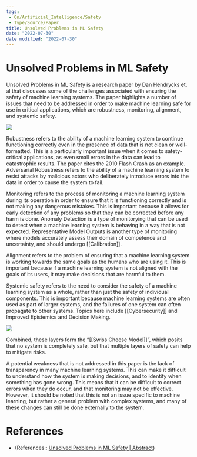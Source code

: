 ```yaml
---
tags:
 - On/Artificial_Intelligence/Safety
 - Type/Source/Paper
title: Unsolved Problems in ML Safety
date: "2022-07-30"
date modified: "2022-07-30"
---
```


# Unsolved Problems in ML Safety
Unsolved Problems in ML Safety is a research paper by Dan Hendrycks et. al that discusses some of the challenges associated with ensuring the safety of machine learning systems. The paper highlights a number of issues that need to be addressed in order to make machine learning safe for use in critical applications, which are robustness, monitoring, alignment, and systemic safety.

![](https://lh5.googleusercontent.com/CoN1YKemBU417r-1CskcgKsMViIzD6LS8RfvxEYE1sf8n-Dxnnrhuldg6H7ZtBBEYVdzW9dyacrpsJ_JtuXXgQW3hKJphROMeVerGWu0Jsd60jrAWrqlugHKhGERo06_vcUzK0-lldDuy7nu9YcjbbY)

Robustness refers to the ability of a machine learning system to continue functioning correctly even in the presence of data that is not clean or well-formatted. This is a particularly important issue when it comes to safety-critical applications, as even small errors in the data can lead to catastrophic results. The paper cites the 2010 Flash Crash as an example. Adversarial Robustness refers to the ability of a machine learning system to resist attacks by malicious actors who deliberately introduce errors into the data in order to cause the system to fail. 

Monitoring refers to the process of monitoring a machine learning system during its operation in order to ensure that it is functioning correctly and is not making any dangerous mistakes. This is important because it allows for early detection of any problems so that they can be corrected before any harm is done. Anomaly Detection is a type of monitorying that can be used to detect when a machine learning system is behaving in a way that is not expected. Representative Model Outputs is another type of monitoring where models accurately assess their domain of competence and uncertainty, and should undergo [[Calibration]].

Alignment refers to the problem of ensuring that a machine learning system is working towards the same goals as the humans who are using it. This is important because if a machine learning system is not aligned with the goals of its users, it may make decisions that are harmful to them.

Systemic safety refers to the need to consider the safety of a machine learning system as a whole, rather than just the safety of individual components. This is important because machine learning systems are often used as part of larger systems, and the failures of one system can often propagate to other systems. Topics here include [[Cybersecurity]] and Improved Epistemics and Decision Making.

![](https://lh3.googleusercontent.com/YPvAJ1ITwHUwwwnaqYxeAGwCwB0D2gSNsI4LTUTpIX-n21XGNuxiS6sIQchNdrsSs4EA-KmmuutKWhfxicc4a-LyK4qmWaJqSSGW3UZVq95AszAgZtmED1SOA85kx9EbYyTCIsHN840TtQGn9W8jZKg)

Combined, these layers form the “[[Swiss Cheese Model]]”, which posits that no system is completely safe, but that multiple layers of safety can help to mitigate risks.

A potential weakness that is not addressed in this paper is the lack of transparency in many machine learning systems. This can make it difficult to understand how the system is making decisions, and to identify when something has gone wrong. This means that it can be difficult to correct errors when they do occur, and that monitoring may not be effective. However, it should be noted that this is not an issue specific to machine learning, but rather a general problem with complex systems, and many of these changes can still be done externally to the system.

# References
- (References:: [Unsolved Problems in ML Safety | Abstract](https://arxiv.org/abs/2109.13916))
